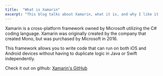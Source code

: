 ```yaml
---
title:  "What is Xamarin"
excerpt: "This blog talks about Xamarin, what it is, and why I like it!"
---
```

Xamarin is a cross-platform framework owned by Microsoft utilizing the C# coding language. Xamarin was originally created by the company that created Mono, but was purchased by Microsoft in 2016.

This framework allows you to write code that can run on both iOS and Android devices without having to duplicate logic in Java or Swift independently.

Check it out on github: [Xamarin's GitHub](https://github.com/xamarin) 